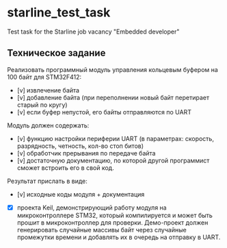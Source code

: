 # starline_test_task

Test task for the Starline job vacancy "Embedded developer"

## Техническое задание

Реализовать программный модуль управления кольцевым буфером на 100 байт для STM32F412:

- [v] извлечение байта
- [v] добавление байта (при переполнении новый байт перетирает старый по кругу)
- [v] если буфер непустой, его байты отправляются по UART

Модуль должен содержать:

- [v] функцию настройки периферии UART (в параметрах: скорость, разрядность, четность, кол-во стоп битов)
- [v] обработчик прерывания по передаче байта
- [v] достаточную документацию, по которой другой программист сможет встроить его в свой код.

Результат прислать в виде:

- [v] исходные коды модуля + документация
- [x] проекта Keil, демонстрирующий работу модуля на микроконтроллере STM32, который компилируется и может быть прошит в микроконтроллер для проверки. Демо-проект должен генерировать случайные массивы байт через случайные промежутки времени и добавлять их в очередь на отправку в UART.
